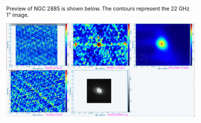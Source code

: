 Preview of NGC 2885 is shown below. The contours represent the 22 GHz 1" image. 

![NGC2885.png](NGC2885.png "NGC2885")

